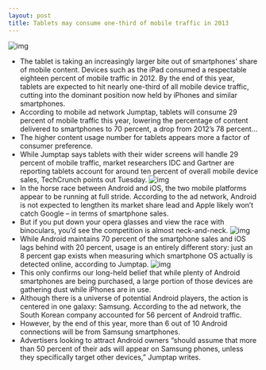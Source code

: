 ```yaml
---
layout: post
title: Tablets may consume one-third of mobile traffic in 2013
---
```

![img](http://media.idownloadblog.com/wp-content/uploads/2013/01/Tim-Cook-holds-iPad-with-Katie-Cotton-Jacqui-Cheng.jpg)
* The tablet is taking an increasingly larger bite out of smartphones’ share of mobile content. Devices such as the iPad consumed a respectable eighteen percent of mobile traffic in 2012. By the end of this year, tablets are expected to hit nearly one-third of all mobile device traffic, cutting into the dominant position now held by iPhones and similar smartphones.
* According to mobile ad network Jumptap, tablets will consume 29 percent of mobile traffic this year, lowering the percentage of content delivered to smartphones to 70 percent, a drop from 2012’s 78 percent…
* The higher content usage number for tablets appears more a factor of consumer preference.
* While Jumptap says tablets with their wider screens will handle 29 percent of mobile traffic, market researchers IDC and Gartner are reporting tablets account for around ten percent of overall mobile device sales, TechCrunch points out Tuesday.
![img](http://media.idownloadblog.com/wp-content/uploads/2013/03/tablet-smartphone-chart.png)
* In the horse race between Android and iOS, the two mobile platforms appear to be running at full stride. According to the ad network, Android is not expected to lengthen its market share lead and Apple likely won’t catch Google – in terms of smartphone sales.
* But if you put down your opera glasses and view the race with binoculars, you’d see the competition is almost neck-and-neck.
![img](http://media.idownloadblog.com/wp-content/uploads/2013/03/Jumptap-survey-Mobile-OS-market-share.png)
* While Android maintains 70 percent of the smartphone sales and iOS lags behind with 20 percent, usage is an entirely different story: just an 8 percent gap exists when measuring which smartphone OS actually is detected online, according to Jumptap.
![img](http://media.idownloadblog.com/wp-content/uploads/2013/03/android-chart-jumptag.png)
* This only confirms our long-held belief that while plenty of Android smartphones are being purchased, a large portion of those devices are gathering dust while iPhones are in use.
* Although there is a universe of potential Android players, the action is centered in one galaxy: Samsung. According to the ad network, the South Korean company accounted for 56 percent of Android traffic.
* However, by the end of this year, more than 6 out of 10 Android connections will be from Samsung smartphones.
* Advertisers looking to attract Android owners “should assume that more than 50 percent of their ads will appear on Samsung phones, unless they specifically target other devices,” Jumptap writes.

